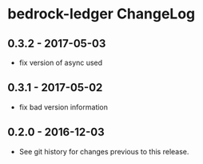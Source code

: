 # bedrock-ledger ChangeLog

## 0.3.2 - 2017-05-03
- fix version of async used

## 0.3.1 - 2017-05-02
- fix bad version information

## 0.2.0 - 2016-12-03

- See git history for changes previous to this release.
